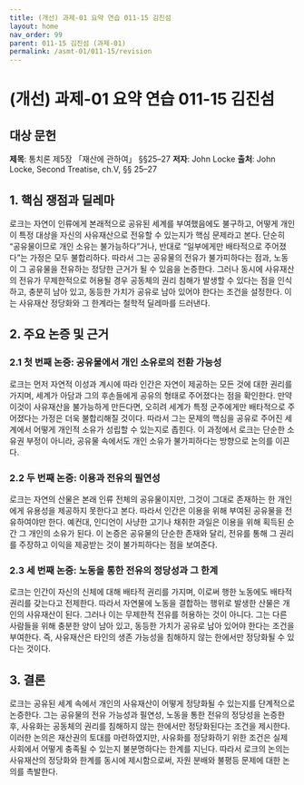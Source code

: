 ```yaml
---
title: (개선) 과제-01 요약 연습 011-15 김진섬
layout: home
nav_order: 99
parent: 011-15 김진섬 (과제-01)
permalink: /asmt-01/011-15/revision
---
```


# (개선) 과제-01 요약 연습 011-15 김진섬 


## 대상 문헌
**제목**: 통치론 제5장 「재산에 관하여」 §§25–27
**저자**: John Locke
**출처**: John Locke, Second Treatise, ch.V, §§ 25–27 

## 1. 핵심 쟁점과 딜레마  
로크는 자연이 인류에게 본래적으로 공유된 세계를 부여했음에도 불구하고, 어떻게 개인이 특정 대상을 자신의 사유재산으로 전유할 수 있는지가 핵심 문제라고 본다. 단순히 “공유물이므로 개인 소유는 불가능하다”거나, 반대로 “일부에게만 배타적으로 주어졌다”는 가정은 모두 불합리하다. 따라서 그는 공유물의 전유가 불가피하다는 점과, 노동이 그 공유물을 전유하는 정당한 근거가 될 수 있음을 논증한다. 그러나 동시에 사유재산의 전유가 무제한적으로 허용될 경우 공동체의 권리 침해가 발생할 수 있다는 점을 인식하고, 충분히 남아 있고, 동등한 가치가 공유로 남아 있어야 한다는 조건을 설정한다. 이는 사유재산 정당화와 그 한계라는 철학적 딜레마를 드러낸다.

## 2. 주요 논증 및 근거  

### 2.1 첫 번째 논증: 공유물에서 개인 소유로의 전환 가능성  
로크는 먼저 자연적 이성과 계시에 따라 인간은 자연이 제공하는 모든 것에 대한 권리를 가지며, 세계가 아담과 그의 후손들에게 공유의 형태로 주어졌다는 점을 확인한다. 만약 이것이 사유재산을 불가능하게 만든다면, 오히려 세계가 특정 군주에게만 배타적으로 주어졌다는 가정은 더욱 불합리해질 것이다. 따라서 그는 문제의 핵심을 공유로 주어진 세계에서 어떻게 개인적 소유가 성립할 수 있는지로 좁힌다. 이 과정에서 로크는 단순한 소유권 부정이 아니라, 공유물 속에서도 개인 소유가 불가피하다는 방향으로 논의를 이끈다.

### 2.2 두 번째 논증: 이용과 전유의 필연성
로크는 자연의 산물은 본래 인류 전체의 공유물이지만, 그것이 그대로 존재하는 한 개인에게 유용성을 제공하지 못한다고 본다. 따라서 인간은 이용을 위해 부여된 공유물을 전유하여야만 한다. 예컨대, 인디언이 사냥한 고기나 채취한 과일은 이용을 위해 획득된 순간 그 개인의 소유가 된다. 이 논증은 공유물의 단순한 존재와 달리, 전유를 통해 그 권리를 주장하고 이익을 제공받는 것이 불가피하다는 점을 보여준다. 

### 2.3 세 번째 논증: 노동을 통한 전유의 정당성과 그 한계
로크는 인간이 자신의 신체에 대해 배타적 권리를 가지며, 이로써 행한 노동에도 배타적 권리를 갖는다고 전제한다. 따라서 자연물에 노동을 결합하는 행위로 발생한 산물은 개인의 사유재산이 된다. 그러나 이는 무제한적 전유를 허용하는 것이 아니다. 그는 다른 사람들을 위해 충분한 양이 남아 있고, 동등한 가치가 공유로 남아 있어야 한다는 조건을 부여한다. 즉, 사유재산은 타인의 생존 가능성을 침해하지 않는 한에서만 정당화될 수 있다는 것이다.  

## 3. 결론  
로크는 공유된 세계 속에서 개인의 사유재산이 어떻게 정당화될 수 있는지를 단계적으로 논증한다. 그는 공유물의 전유 가능성과 필연성, 노동을 통한 전유의 정당성을 논증한 후, 사유화는 공동체의 권리를 침해하지 않는 한에서만 정당화된다는 조건을 제시한다. 이러한 논의은 재산권의 토대를 마련하였지만, 사유화를 정당화하기 위한 조건은 실제 사회에서 어떻게 충족될 수 있는지 불분명하다는 한계를 지닌다. 따라서 로크의 논의는 사유재산의 정당화와 한계를 동시에 제시함으로써, 자원 분배와 불평등 문제에 대한 논의를 촉발한다.  
